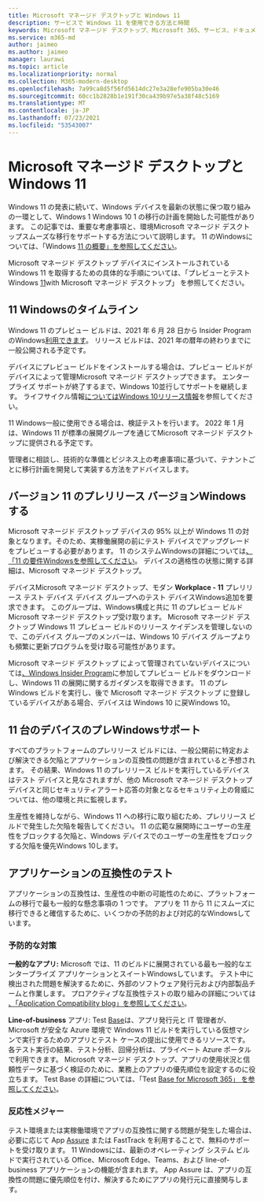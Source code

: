 ```yaml
---
title: Microsoft マネージド デスクトップと Windows 11
description: サービスで Windows 11 を使用できる方法と時間
keywords: Microsoft マネージド デスクトップ、Microsoft 365、サービス、ドキュメント
ms.service: m365-md
author: jaimeo
ms.author: jaimeo
manager: laurawi
ms.topic: article
ms.localizationpriority: normal
ms.collection: M365-modern-desktop
ms.openlocfilehash: 7a99ca8d5f56fd5614dc27e3a28efe905ba30e46
ms.sourcegitcommit: 60cc1b2828b1e191f30ca439b97e5a38f48c5169
ms.translationtype: MT
ms.contentlocale: ja-JP
ms.lasthandoff: 07/23/2021
ms.locfileid: "53543007"
---
```

# <a name="microsoft-managed-desktop-and-windows-11"></a>Microsoft マネージド デスクトップと Windows 11

Windows 11 の発表に続いて、Windows デバイスを最新の状態に保つ取り組みの一環として、Windows 1 Windows 10 1 の移行の計画を開始した可能性があります。 この記事では、重要な考慮事項と、環境Microsoft マネージド デスクトップスムーズな移行をサポートする方法について説明します。 11 のWindowsについては、「Windows [11 の概要」を参照してください](/windows/whats-new/windows-11)。

Microsoft マネージド デスクトップ デバイスにインストールされている Windows 11 を取得するための具体的な手順については、「プレビューとテスト Windows [11](../working-with-managed-desktop/test-win11-mmd.md)with Microsoft マネージド デスクトップ」 を参照してください。

## <a name="timeline-for-windows-11"></a>11 Windowsのタイムライン

Windows 11 のプレビュー ビルドは、2021 年 6 月 28 日から Insider Program のWindows[利用できます](/windows-insider/)。 リリース ビルドは、2021 年の暦年の終わりまでに一般公開される予定です。

デバイスにプレビュー ビルドをインストールする場合は、プレビュー ビルドがデバイスによって管理Microsoft マネージド デスクトップできます。 エンタープライズ サポートが終了するまで、Windows 10並行してサポートを継続します。 ライフサイクル情報[についてはWindows 10リリース情報](/windows/release-health/release-information)を参照してください。

11 Windows一般に使用できる場合は、検証テストを行います。 2022 年 1 月は、Windows 11 が標準の展開グループを通じてMicrosoft マネージド デスクトップに提供される予定です。

管理者に相談し、技術的な準備とビジネス上の考慮事項に基づいて、テナントごとに移行計画を開発して実装する方法をアドバイスします。

## <a name="assessing-pre-release-versions-of-windows-11"></a>バージョン 11 のプレリリース バージョンWindowsする

Microsoft マネージド デスクトップ デバイスの 95% 以上が Windows 11 の対象となります。そのため、実稼働展開の前にテスト デバイスでアップグレードをプレビューする必要があります。 11 のシステムWindowsの詳細については[、「11 の要件Windowsを参照してください](/windows/whats-new/windows-11-requirements)。 デバイスの適格性の状態に関する詳細は、Microsoft マネージド デスクトップ。

デバイスMicrosoft マネージド デスクトップ、モダン **Workplace - 11** プレリリース テスト デバイス デバイス グループへのテスト デバイスWindows追加を要求できます。 このグループは、Windows構成と共に 11 のプレビュー ビルドMicrosoft マネージド デスクトップ受け取ります。 Microsoft マネージド デスクトップ Windows 11 プレビュー ビルドのリリース ケイデンスを管理しないので、このデバイス グループのメンバーは、Windows 10 デバイス グループよりも頻繁に更新プログラムを受け取る可能性があります。

Microsoft マネージド デスクトップ によって管理されていないデバイスについては[、Windows Insider Program](/windows-insider/)に参加してプレビュー ビルドをダウンロードし、Windows 11 の展開に関するガイダンスを取得できます。 11 のプレWindows ビルドを実行し、後で Microsoft マネージド デスクトップ に登録しているデバイスがある場合、デバイスは Windows 10 に戻Windows 10。

## <a name="support-for-pre-release-windows-11-devices"></a>11 台のデバイスのプレWindowsサポート

すべてのプラットフォームのプレリリース ビルドには、一般公開前に特定および解決できる欠陥とアプリケーションの互換性の問題が含まれていると予想されます。 その結果、Windows 11 のプレリリース ビルドを実行しているデバイスはテスト デバイスと見なされますが、他の Microsoft マネージド デスクトップ デバイスと同じセキュリティアラート応答の対象となるセキュリティ上の脅威については、他の環境と共に監視します。

生産性を維持しながら、Windows 11 への移行に取り組むため、プレリリース ビルドで発生した欠陥を報告してください。 11 の広範な展開時にユーザーの生産性をブロックする欠陥と、Windows デバイスでのユーザーの生産性をブロックする欠陥を優先Windows 10します。

## <a name="testing-application-compatibility"></a>アプリケーションの互換性のテスト

アプリケーションの互換性は、生産性の中断の可能性のために、プラットフォームの移行で最も一般的な懸念事項の 1 つです。 アプリを 11 から 11 にスムーズに移行できると確信するために、いくつかの予防的および対応的なWindowsしています。

### <a name="proactive-measures"></a>予防的な対策

**一般的なアプリ:** Microsoft では、11 のビルドに展開されている最も一般的なエンタープライズ アプリケーションとスイートWindowsしています。 テスト中に検出された問題を解決するために、外部のソフトウェア発行元および内部製品チームと作業します。 プロアクティブな互換性テストの取り組みの詳細については [、「Application Compatibility blog」を参照してください](https://blogs.windows.com/windowsexperience/2019/01/15/application-compatibility-in-the-windows-ecosystem/)。

**Line-of-business** アプリ: Test [Base](https://www.microsoft.com/en-us/testbase)は、アプリ発行元と IT 管理者が、Microsoft が安全な Azure 環境で Windows 11 ビルドを実行している仮想マシンで実行するためのアプリとテスト ケースの提出に使用できるリソースです。 各テスト実行の結果、テスト分析、回帰分析は、プライベート Azure ポータルで利用できます。 Microsoft マネージド デスクトップ、アプリの使用状況と信頼性データに基づく検証のために、業務上のアプリの優先順位を設定するのに役立ちます。 Test Base の詳細については、「Test [Base for Microsoft 365」 を参照してください](https://techcommunity.microsoft.com/t5/windows-it-pro-blog/test-base-for-microsoft-365-microsoft-ignite-2021-updates/ba-p/2185566)。

### <a name="reactive-measures"></a>反応性メジャー
テスト環境または実稼働環境でアプリの互換性に関する問題が発生した場合は、必要に応じて App [Assure](/fasttrack/products-and-capabilities#app-assure) または FastTrack を利用することで、無料のサポートを受け取ります。 11 Windowsには、最新のオペレーティング システム ビルドで実行されている Office、Microsoft Edge、Teams、および line-of-business アプリケーションの機能が含まれます。 App Assure は、アプリの互換性の問題に優先順位を付け、解決するためにアプリの発行元に直接関与します。

